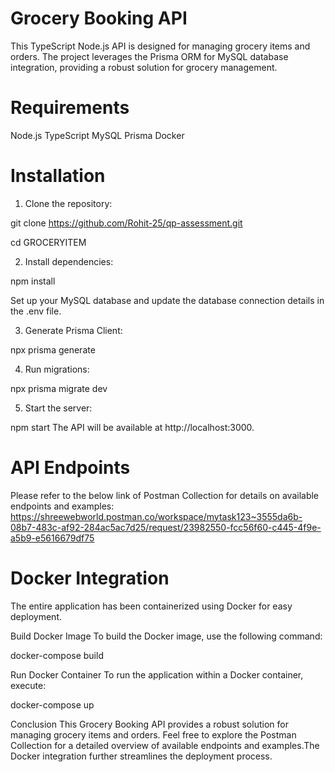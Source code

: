 # Grocery Booking API

This TypeScript Node.js API is designed for managing grocery items and orders. The project leverages the Prisma ORM for MySQL database integration, providing a robust solution for grocery management.

# Requirements

Node.js
TypeScript
MySQL
Prisma
Docker

# Installation

1. Clone the repository:

git clone https://github.com/Rohit-25/qp-assessment.git

cd GROCERYITEM

2. Install dependencies:

npm install

Set up your MySQL database and update the database connection details in the .env file.

3. Generate Prisma Client:

npx prisma generate

4. Run migrations:

npx prisma migrate dev

5. Start the server:

npm start
The API will be available at http://localhost:3000.

# API Endpoints

Please refer to the below link of Postman Collection for details on available endpoints and examples:
https://shreewebworld.postman.co/workspace/mytask123~3555da6b-08b7-483c-af92-284ac5ac7d25/request/23982550-fcc56f60-c445-4f9e-a5b9-e5616679df75

# Docker Integration

The entire application has been containerized using Docker for easy deployment.

Build Docker Image
To build the Docker image, use the following command:

docker-compose build

Run Docker Container
To run the application within a Docker container, execute:

docker-compose up

Conclusion
This Grocery Booking API provides a robust solution for managing grocery items and orders. Feel free to explore the Postman Collection for a detailed overview of available endpoints and examples.The Docker integration further streamlines the deployment process.
